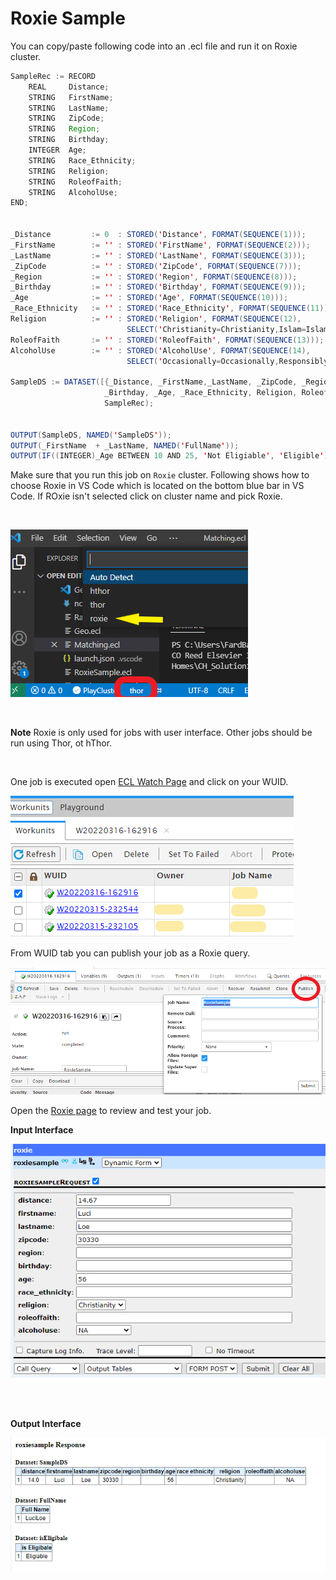 
# Roxie Sample

You can copy/paste following code into an .ecl file and run it on Roxie cluster.



```java
SampleRec := RECORD
    REAL     Distance;     
    STRING   FirstName;     
    STRING   LastName;    
    STRING   ZipCode;     
    STRING   Region;      
    STRING   Birthday;      
    INTEGER  Age;     
    STRING   Race_Ethnicity;
    STRING   Religion;
    STRING   RoleofFaith;   
    STRING   AlcoholUse;
END;  


_Distance         := 0  : STORED('Distance', FORMAT(SEQUENCE(1)));
_FirstName        := '' : STORED('FirstName', FORMAT(SEQUENCE(2)));
_LastName         := '' : STORED('LastName', FORMAT(SEQUENCE(3)));
_ZipCode          := '' : STORED('ZipCode', FORMAT(SEQUENCE(7)));
_Region           := '' : STORED('Region', FORMAT(SEQUENCE(8)));
_Birthday         := '' : STORED('Birthday', FORMAT(SEQUENCE(9)));
_Age              := '' : STORED('Age', FORMAT(SEQUENCE(10)));
_Race_Ethnicity   := '' : STORED('Race_Ethnicity', FORMAT(SEQUENCE(11)));
Religion          := '' : STORED('Religion', FORMAT(SEQUENCE(12), 
                          SELECT('Christianity=Christianity,Islam=Islam,Judaism=Judaism,NA=NA')));
RoleofFaith       := '' : STORED('RoleofFaith', FORMAT(SEQUENCE(13)));
AlcoholUse        := '' : STORED('AlcoholUse', FORMAT(SEQUENCE(14), 
                          SELECT('Occasionally=Occasionally,Responsibly=Responsibly,Irresponsibly=Irresponsibly, NA=NA')));

SampleDS := DATASET([{_Distance, _FirstName,_LastName, _ZipCode, _Region, 
                     _Birthday, _Age, _Race_Ethnicity, Religion, RoleofFaith, AlcoholUse}], 
                     SampleRec);


OUTPUT(SampleDS, NAMED('SampleDS'));
OUTPUT(_FirstName  + _LastName, NAMED('FullName'));
OUTPUT(IF((INTEGER)_Age BETWEEN 10 AND 25, 'Not Eligiable', 'Eligible'), NAMED('isEligiable'));
```

Make sure that you run this job on `Roxie` cluster. 
Following shows how to choose Roxie in VS Code which is located on the bottom blue bar in VS Code. If ROxie isn't selected click on cluster name and pick Roxie. 

</br>

![](./images/vsRoxie.png)

</br>

__Note__ Roxie is only used for jobs with user interface. Other jobs should be run using Thor, ot hThor. 

</br>

One job is executed open [ECL Watch Page](http://shellhacks.us-hpccsystems-dev.azure.lnrsg.io:8010/#/stub/ECL-DL/Workunits-DL/Workunits) and click on your WUID.

![](./images/Watchpage.png)

From WUID tab you can publish your job as a Roxie query.

![](./images/publishRoxie.png)

Open the [Roxie page](http://shellhacks.us-hpccsystems-dev.azure.lnrsg.io:8002) to review and test your job. 

__Input Interface__

![RoxieInput](./images/input.png)

</br>
</br>

__Output Interface__

![RoxieInput](./images/result.png)


